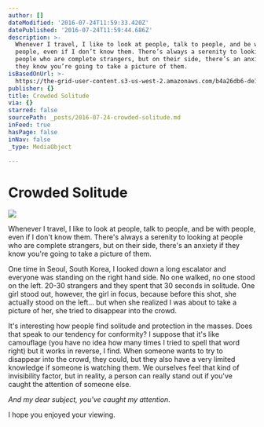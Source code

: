 ```yaml
---
author: []
dateModified: '2016-07-24T11:59:33.420Z'
datePublished: '2016-07-24T11:59:44.686Z'
description: >-
  Whenever I travel, I like to look at people, talk to people, and be with
  people, even if I don’t know them. There’s always a serenity to looking at
  people who are complete strangers, but on their side, there’s an anxiety if
  they know you’re going to take a picture of them.
isBasedOnUrl: >-
  https://the-grid-user-content.s3-us-west-2.amazonaws.com/b4a26db6-de1a-4a20-bf3b-85d0dc61692f.jpg
publisher: {}
title: Crowded Solitude
via: {}
starred: false
sourcePath: _posts/2016-07-24-crowded-solitude.md
inFeed: true
hasPage: false
inNav: false
_type: MediaObject

---
```

# Crowded Solitude
![](https://the-grid-user-content.s3-us-west-2.amazonaws.com/e85e66be-4792-4864-8c9d-7bc57fb963b6.jpg)

Whenever I travel, I like to look at people, talk to people, and be with people, even if I don't know them. There's always a serenity to looking at people who are complete strangers, but on their side, there's an anxiety if they know you're going to take a picture of them.

One time in Seoul, South Korea, I looked down a long escalator and everyone was standing on the right hand side. No one walked, no one stood on the left. 20-30 strangers and they spent that 30 seconds in solitude. One girl stood out, however, the girl in focus, because before this shot, she actually stood on the left... but when she realized I was about to take a picture of her, she tried to disappear into the crowd.

It's interesting how people find solitude and protection in the masses. Does that speak to our tendency for conformity? I suppose that it's like camouflage (you have no idea how many times I tried to spell that word right) but it works in reverse, I find. When someone wants to try to disappear into the crowd, they could, but they also have a very limited knowledge if someone is watching them. We ourselves feel that kind of invisibility factor, but in reality, a person can really stand out if you've caught the attention of someone else.

_And my dear subject, you've caught my attention._

I hope you enjoyed your viewing.